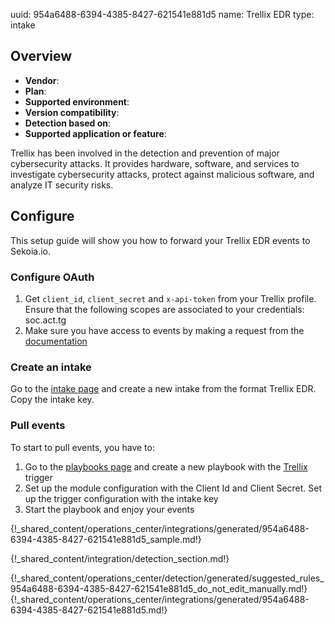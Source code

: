 uuid: 954a6488-6394-4385-8427-621541e881d5
name: Trellix EDR
type: intake

## Overview
- **Vendor**:
- **Plan**:
- **Supported environment**:
- **Version compatibility**:
- **Detection based on**:
- **Supported application or feature**:

Trellix has been involved in the detection and prevention of major cybersecurity attacks. It provides hardware, software, and services to investigate cybersecurity attacks, protect against malicious software, and analyze IT security risks.
    


## Configure

This setup guide will show you how to forward your Trellix EDR events to Sekoia.io.

### Configure OAuth

1. Get `client_id`, `client_secret` and `x-api-token` from your Trellix profile. Ensure that the following scopes are associated to your credentials: soc.act.tg
2. Make sure you have access to events by making a request from the [documentation](https://developer.manage.trellix.com/mvision/apis/threats)

### Create an intake

Go to the [intake page](https://app.sekoia.io/operations/intakes) and create a new intake from the format Trellix EDR. Copy the intake key.

### Pull events

To start to pull events, you have to:

1. Go to the [playbooks page](https://app.sekoia.io/operations/playbooks) and create a new playbook with the [Trellix](/integration/action_library/endpoint/trellix) trigger
2. Set up the module configuration with the Client Id and Client Secret. Set up the trigger configuration with the intake key
3. Start the playbook and enjoy your events

{!_shared_content/operations_center/integrations/generated/954a6488-6394-4385-8427-621541e881d5_sample.md!}


{!_shared_content/integration/detection_section.md!}

{!_shared_content/operations_center/detection/generated/suggested_rules_954a6488-6394-4385-8427-621541e881d5_do_not_edit_manually.md!}
{!_shared_content/operations_center/integrations/generated/954a6488-6394-4385-8427-621541e881d5.md!}

